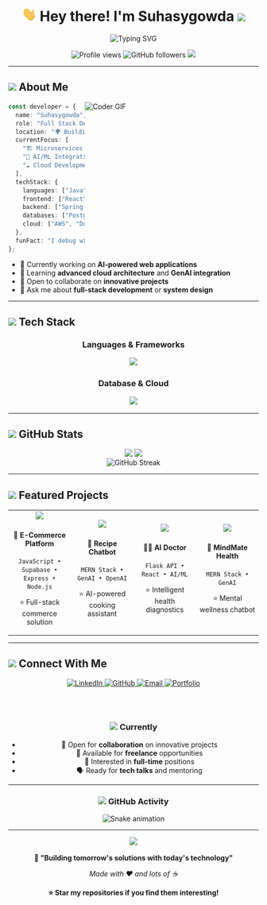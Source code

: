 <div align="center">

# <img src="https://raw.githubusercontent.com/ABSphreak/ABSphreak/master/gifs/Hi.gif" width="30"> Hey there! I'm **Suhasygowda** <img src="https://media.giphy.com/media/12oufCB0MyZ1Go/giphy.gif" width="50">

<div align="center">
  <img src="https://readme-typing-svg.herokuapp.com?font=Fira+Code&weight=600&size=28&duration=4000&pause=1000&color=00D8FF&center=true&vCenter=true&width=700&lines=%F0%9F%9A%80+Full+Stack+Developer;%E2%9A%A1+Java+%26+JavaScript+Expert;%F0%9F%A4%96+AI%2FML+Enthusiast;%F0%9F%8C%9F+Open+Source+Contributor" alt="Typing SVG" />
</div>

<p align="center">
  <img src="https://komarev.com/ghpvc/?username=Suhasygowda&label=Profile%20views&color=brightgreen&style=for-the-badge" alt="Profile views" />
  <img src="https://img.shields.io/github/followers/Suhasygowda?label=Followers&style=for-the-badge&color=blue&logo=github" alt="GitHub followers" />
  <img src="https://img.shields.io/badge/Focus-Full%20Stack%20Development-brightgreen?style=for-the-badge" />
</p>

</div>

---

## <img src="https://media2.giphy.com/media/QssGEmpkyEOhBCb7e1/giphy.gif?cid=ecf05e47a0n3gi1bfqntqmob8g9aid1oyj2wr3ds3mg700bl&rid=giphy.gif" width="25"> **About Me**

<img align="right" src="https://media.giphy.com/media/SWoSkN6DxTszqIKEqv/giphy.gif" alt="Coder GIF" width="350">

```typescript
const developer = {
  name: "Suhasygowda",
  role: "Full Stack Developer",
  location: "🌍 Building the future",
  currentFocus: [
    "🏗️ Microservices Architecture",
    "🤖 AI/ML Integration", 
    "☁️ Cloud Development"
  ],
  techStack: {
    languages: ["Java", "JavaScript", "TypeScript"],
    frontend: ["React", "Next.js", "Vue.js"],
    backend: ["Spring Boot", "Node.js", "Flask"],
    databases: ["PostgreSQL", "MongoDB", "Supabase"],
    cloud: ["AWS", "Docker", "Kubernetes"]
  },
  funFact: "I debug with console.log! 😄"
};
```

- 🔭 Currently working on **AI-powered web applications**
- 🌱 Learning **advanced cloud architecture** and **GenAI integration**
- 👯 Open to collaborate on **innovative projects**
- 💬 Ask me about **full-stack development** or **system design**

---

## <img src="https://media2.giphy.com/media/QssGEmpkyEOhBCb7e1/giphy.gif?cid=ecf05e47a0n3gi1bfqntqmob8g9aid1oyj2wr3ds3mg700bl&rid=giphy.gif" width="25"> **Tech Stack**

<div align="center">

### Languages & Frameworks
<p>
<img src="https://skillicons.dev/icons?i=java,javascript,typescript,react,nextjs,vue,nodejs,express,spring,flask" />
</p>

### Database & Cloud
<p>
<img src="https://skillicons.dev/icons?i=postgresql,mongodb,mysql,supabase,aws,docker,kubernetes,git" />
</p>

</div>

---

## <img src="https://media.giphy.com/media/iY8CRBdQXODJSCERIr/giphy.gif" width="25"> **GitHub Stats**

<div align="center">
  <img height="180em" src="https://github-readme-stats.vercel.app/api?username=Suhasygowda&show_icons=true&theme=radical&include_all_commits=true&count_private=true&hide_border=true"/>
  <img height="180em" src="https://github-readme-stats.vercel.app/api/top-langs/?username=Suhasygowda&layout=compact&langs_count=8&theme=radical&hide_border=true"/>
</div>

<div align="center">
  <img src="https://github-readme-streak-stats.herokuapp.com/?user=Suhasygowda&theme=radical&hide_border=true" alt="GitHub Streak" />
</div>

---

## <img src="https://media.giphy.com/media/LnQjpWaON8nhr21vNW/giphy.gif" width="25"> **Featured Projects**

<div align="center">

<table>
<tr>
<td width="25%" align="center">
<img src="https://media.giphy.com/media/l3vRfNA7ub8NKyFLG/giphy.gif" width="80">
<h4>🛒 <strong>E-Commerce Platform</strong></h4>
<p><code>JavaScript • Supabase • Express • Node.js</code></p>
<p>⭐ Full-stack commerce solution</p>
</td>
<td width="25%" align="center">
<img src="https://media.giphy.com/media/26BRuo6sLetdllPAQ/giphy.gif" width="80">
<h4>🍳 <strong>Recipe Chatbot</strong></h4>
<p><code>MERN Stack • GenAI • OpenAI</code></p>
<p>⭐ AI-powered cooking assistant</p>
</td>
<td width="25%" align="center">
<img src="https://media.giphy.com/media/26tn33aiTi1jkl6H6/giphy.gif" width="80">
<h4>👨‍⚕️ <strong>AI Doctor</strong></h4>
<p><code>Flask API • React • AI/ML</code></p>
<p>⭐ Intelligent health diagnostics</p>
</td>
<td width="25%" align="center">
<img src="https://media.giphy.com/media/3oKIPqZPlKfnHQhbLq/giphy.gif" width="80">
<h4>🧠 <strong>MindMate Health</strong></h4>
<p><code>MERN Stack • GenAI</code></p>
<p>⭐ Mental wellness chatbot</p>
</td>
</tr>
</table>

</div>

---

## <img src="https://media.giphy.com/media/LnQjpWaON8nhr21vNW/giphy.gif" width="25"> **Connect With Me**

<div align="center">

<a href="https://linkedin.com/in/suhasygowda">
  <img src="https://img.shields.io/badge/LinkedIn-0A66C2?style=for-the-badge&logo=linkedin&logoColor=white" alt="LinkedIn"/>
</a>
<a href="https://github.com/Suhasygowda">
  <img src="https://img.shields.io/badge/GitHub-181717?style=for-the-badge&logo=github&logoColor=white" alt="GitHub"/>
</a>
<a href="mailto:suhasygowda@gmail.com">
  <img src="https://img.shields.io/badge/Email-EA4335?style=for-the-badge&logo=gmail&logoColor=white" alt="Email"/>
</a>
<a href="https://suhasygowda.dev">
  <img src="https://img.shields.io/badge/Portfolio-FF5722?style=for-the-badge&logo=google-chrome&logoColor=white" alt="Portfolio"/>
</a>

<br><br>

### <img src="https://media.giphy.com/media/VgCDAzcKvsR6OM0uWg/giphy.gif" width="25"> **Currently**
- 🤝 Open for **collaboration** on innovative projects
- 💼 Available for **freelance** opportunities
- 🎯 Interested in **full-time** positions
- 🗣️ Ready for **tech talks** and mentoring

</div>

---

<div align="center">

### <img src="https://media.giphy.com/media/7j2hfyeVcDtf2/giphy.gif" width="25"> **GitHub Activity**
![Snake animation](https://github.com/Suhasygowda/Suhasygowda/blob/output/github-contribution-grid-snake-dark.svg)

</div>

---

<div align="center">

<img src="https://readme-typing-svg.herokuapp.com?font=Fira+Code&weight=600&size=20&duration=3000&pause=1000&color=F85D7F&center=true&vCenter=true&width=500&lines=Thanks+for+visiting!;Let's+build+something+amazing!;Happy+coding!+%F0%9F%9A%80" />

**💫 "Building tomorrow's solutions with today's technology"**

*Made with ❤️ and lots of ☕*

**⭐ Star my repositories if you find them interesting!**

</div>
